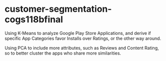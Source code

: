 # customer-segmentation-cogs118bfinal


Using K-Means to analyze Google Play Store Applications, and derive if specific App Categories favor Installs over Ratings, or the other way around. 

Using PCA to include more attributes, such as Reviews and Content Rating, so to better cluster the apps who share more similarities.

